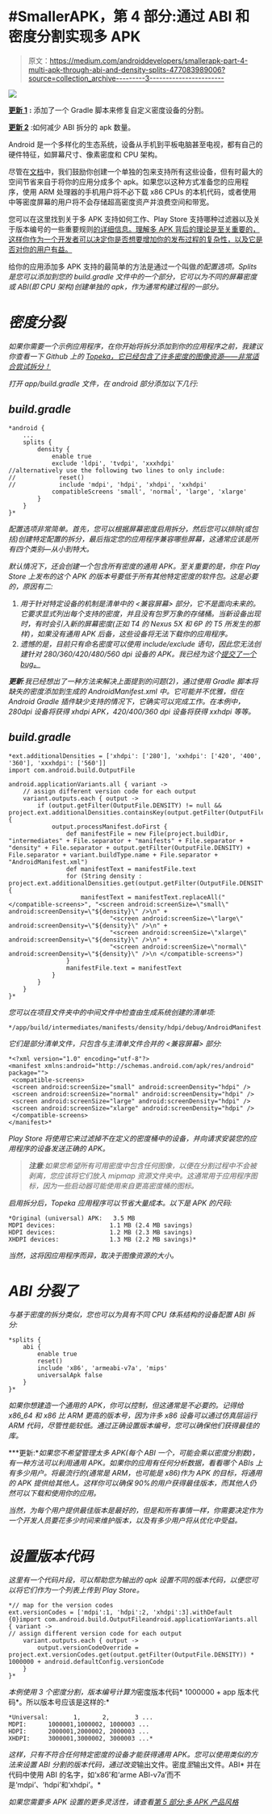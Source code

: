 # #SmallerAPK，第 4 部分:通过 ABI 和密度分割实现多 APK

> 原文：<https://medium.com/androiddevelopers/smallerapk-part-4-multi-apk-through-abi-and-density-splits-477083989006?source=collection_archive---------3----------------------->

![](img/16742a27007b85054b45771a39fbd376.png)

[**更新 1**](#4e2d) **:** 添加了一个 Gradle 脚本来修复自定义密度设备的分割。

[**更新 2**](#4f51) :如何减少 ABI 拆分的 apk 数量。

Android 是一个多样化的生态系统，设备从手机到平板电脑甚至电视，都有自己的硬件特征，如屏幕尺寸、像素密度和 CPU 架构。

尽管在[文档](http://developer.android.com/google/play/publishing/multiple-apks.html)中，我们鼓励你创建一个单独的包来支持所有这些设备，但有时最大的空间节省来自于将你的应用分成多个 apk。如果您以这种方式准备您的应用程序，使用 ARM 处理器的手机用户将不必下载 x86 CPUs 的本机代码，或者使用中等密度屏幕的用户将不会存储超高密度资产并浪费空间和带宽。

您可以在这里找到关于多 APK 支持如何工作、Play Store 支持哪种过滤器以及关于版本编号的一些重要规则[的详细信息。理解多 APK 背后的理论是至关重要的，这样你作为一个开发者可以决定你是否想要增加你的发布过程的复杂性，以及它是否对你的用户有益。](http://developer.android.com/google/play/publishing/multiple-apks.html#HowItWorks)

给你的应用添加多 APK 支持的最简单的方法是通过一个叫做[](http://tools.android.com/tech-docs/new-build-system/user-guide/apk-splits)*的配置选项。Splits 是您可以添加到您的 *build.gradle* 文件中的一个部分，它可以为不同的屏幕密度或 ABI(即 CPU 架构)创建单独的 apk，作为通常构建过程的一部分。*

# *密度分裂*

*如果你需要一个示例应用程序，在你开始将拆分添加到你的应用程序之前，我建议你查看一下 Github 上的 [Topeka，它已经包含了许多密度的图像资源——非常适合尝试拆分！](https://github.com/googlesamples/android-topeka)*

*打开 *app/build.gradle* 文件，在 android 部分添加以下几行:*

## *build.gradle*

```
*android {
    ...
    splits {
        density {
            enable true
            exclude 'ldpi', 'tvdpi', 'xxxhdpi'
//alternatively use the following two lines to only include:
//            reset()
//            include 'mdpi', 'hdpi', 'xhdpi', 'xxhdpi'
            compatibleScreens 'small', 'normal', 'large', 'xlarge'
        }
    }
}*
```

*配置选项非常简单。首先，您可以根据屏幕密度启用拆分，然后您可以排除(或包括)创建特定配置的拆分，最后指定您的应用程序兼容哪些屏幕，这通常应该是所有四个类别—从小到特大。*

*默认情况下，还会创建一个包含所有密度的通用 APK。至关重要的是，你在 Play Store 上发布的这个 APK 的版本号要低于所有其他特定密度的软件包。这是必要的，原因有二:*

1.  *用于针对特定设备的机制是清单中的 *<兼容屏幕>* 部分，它不是面向未来的。它要求显式列出每个支持的密度，并且没有包罗万象的存储桶。当新设备出现时，有时会引入新的屏幕密度(正如 T4 的 Nexus 5X 和 6P 的 T5 所发生的那样)，如果没有通用 APK 后备，这些设备将无法下载你的应用程序。*
2.  *遗憾的是，目前只有命名密度可以使用 include/exclude 语句，因此您无法创建针对 280/360/420/480/560 dpi 设备的 APK。我已经为这个[提交了一个 bug。](https://code.google.com/p/android/issues/detail?id=198393)*

***更新**:我已经想出了一种方法来解决上面提到的问题(2)，通过使用 Gradle 脚本将缺失的密度添加到生成的 AndroidManifest.xml 中。它可能并不优雅，但在 Android Gradle 插件缺少支持的情况下，它确实可以完成工作。在本例中，280dpi 设备将获得 *xhdpi* APK，420/400/360 dpi 设备将获得 *xxhdpi* 等等。*

## *build.gradle*

```
*ext.additionalDensities = ['xhdpi': ['280'], 'xxhdpi': ['420', '400', '360'], 'xxxhdpi': ['560']]
import com.android.build.OutputFile

android.applicationVariants.all { variant ->
    // assign different version code for each output
    variant.outputs.each { output ->
        if (output.getFilter(OutputFile.DENSITY) != null && project.ext.additionalDensities.containsKey(output.getFilter(OutputFile.DENSITY))) {
            output.processManifest.doFirst {
                def manifestFile = new File(project.buildDir, "intermediates" + File.separator + "manifests" + File.separator + "density" + File.separator + output.getFilter(OutputFile.DENSITY) + File.separator + variant.buildType.name + File.separator + "AndroidManifest.xml")
                def manifestText = manifestFile.text
                for (String density : project.ext.additionalDensities.get(output.getFilter(OutputFile.DENSITY))) {
                    manifestText = manifestText.replaceAll("</compatible-screens>", "<screen android:screenSize=\"small\" android:screenDensity=\"${density}\" />\n" +
                            "<screen android:screenSize=\"large\" android:screenDensity=\"${density}\" />\n" +
                            "<screen android:screenSize=\"xlarge\" android:screenDensity=\"${density}\" />\n" +
                            "<screen android:screenSize=\"normal\" android:screenDensity=\"${density}\" />\n </compatible-screens>")
                }
                manifestFile.text = manifestText
            }
        }
    }
}*
```

*您可以在项目文件夹中的中间文件中检查由生成系统创建的清单项:*

```
*/app/build/intermediates/manifests/density/hdpi/debug/AndroidManifest.xml*
```

*它们是部分清单文件，只包含与主清单文件合并的 *<兼容屏幕>* 部分:*

```
*<?xml version="1.0" encoding="utf-8"?>
<manifest xmlns:android="http://schemas.android.com/apk/res/android" package="">
 <compatible-screens>
 <screen android:screenSize="small" android:screenDensity="hdpi" />
 <screen android:screenSize="normal" android:screenDensity="hdpi" />
 <screen android:screenSize="large" android:screenDensity="hdpi" />
 <screen android:screenSize="xlarge" android:screenDensity="hdpi" />
 </compatible-screens>
</manifest>*
```

*Play Store 将使用它来过滤掉不在定义的密度桶中的设备，并向请求安装您的应用程序的设备发送正确的 APK。*

> ***注意**:如果您希望所有可用密度中包含任何图像，以便在分割过程中不会被剥离，您应该将它们放入 mipmap 资源文件夹中。这通常用于应用程序图标，因为一些启动器可能使用来自更高密度桶的图标。*

*启用拆分后，Topeka 应用程序可以节省大量成本。以下是 APK 的尺码:*

```
*Original (universal) APK:   3.5 MB
MDPI devices:               1.1 MB (2.4 MB savings)
HDPI devices:               1.2 MB (2.3 MB savings)
XHDPI devices:              1.3 MB (2.2 MB savings)*
```

*当然，这将因应用程序而异，取决于图像资源的大小。*

# *ABI 分裂了*

*与基于密度的拆分类似，您也可以为具有不同 CPU 体系结构的设备配置 ABI 拆分:*

```
*splits {
    abi {
        enable true
        reset()
        include 'x86', 'armeabi-v7a', 'mips'
        universalApk false
    }
}*
```

*如果你想建造一个通用的 APK，你可以控制，但这通常是不必要的。记得给 x86_64 和 x86 比 ARM 更高的版本号，因为许多 x86 设备可以通过仿真层运行 ARM 代码，尽管性能较低。通过正确设置版本编号，您可以确保他们获得最佳的库。*

***更新:**如果您不希望管理太多 APK(每个 ABI 一个，可能会乘以密度分割数)，有一种方法可以利用通用 APK。如果你的应用有任何分析数据，看看哪个 ABIs 上有多少用户。将最流行的(通常是 ARM，也可能是 x86)作为 APK 的目标，将通用的 APK 提供给其他人。这样你可以确保 90%的用户获得最佳版本，而其他人仍然可以下载和使用你的应用。*

*当然，为每个用户提供最佳版本是最好的，但是和所有事情一样，你需要决定作为一个开发人员要花多少时间来维护版本，以及有多少用户将从优化中受益。*

# *设置版本代码*

*这里有一个代码片段，可以帮助您为输出的 apk 设置不同的版本代码，以便您可以将它们作为一个列表上传到 Play Store。*

```
*// map for the version codes
ext.versionCodes = ['mdpi':1, 'hdpi':2, 'xhdpi':3].withDefault {0}import com.android.build.OutputFileandroid.applicationVariants.all { variant ->
// assign different version code for each output
    variant.outputs.each { output ->
        output.versionCodeOverride = project.ext.versionCodes.get(output.getFilter(OutputFile.DENSITY)) * 1000000 + android.defaultConfig.versionCode
    }
}*
```

*本例使用 3 个密度分割，版本编号计算为*密度版本代码* 1000000 + app 版本代码*。所以版本号应该是这样的:*

```
*Universal:       1,      2,       3 ...
MDPI:      1000001,1000002, 1000003 ...
HDPI:      2000001,2000002, 2000003 ...
XHDPI:     3000001,3000002, 3000003 ...*
```

*这样，只有不符合任何特定密度的设备才能获得通用 APK。您可以使用类似的方法来设置 ABI 分割的版本代码，通过改变*输出文件。密度*至*输出文件。ABI* 并在代码中使用 ABI 的名字，如‘x86’和‘arme ABI-v7a’而不是‘mdpi’、‘hdpi’和‘xhdpi’。*

*如果您需要多 APK 设置的更多灵活性，请查看[第 5 部分:多 APK 产品风格](/@wkalicinski/smallerapk-part-5-multi-apk-through-product-flavors-e069759f19cd)*